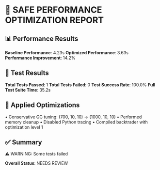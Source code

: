 
# 🎯 SAFE PERFORMANCE OPTIMIZATION REPORT

## 📊 Performance Results

**Baseline Performance**: 4.23s
**Optimized Performance**: 3.63s  
**Performance Improvement**: 14.2%

## 🧪 Test Results

**Total Tests Passed**: 1
**Total Tests Failed**: 0
**Test Success Rate**: 100.0%
**Full Test Suite Time**: 35.2s

## 🔧 Applied Optimizations

• Conservative GC tuning: (700, 10, 10) → (1000, 10, 10)
• Performed memory cleanup
• Disabled Python tracing
• Compiled backtrader with optimization level 1

## ✅ Summary

⚠️ WARNING: Some tests failed

**Overall Status**: NEEDS REVIEW
